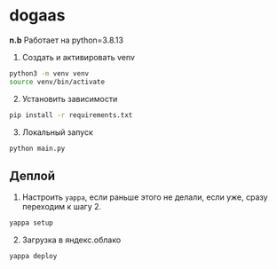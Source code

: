 # dogaas

**n.b** Работает на python=3.8.13

1. Создать и активировать venv

```bash
python3 -m venv venv
source venv/bin/activate
```

2. Установить зависимости

```bash
pip install -r requirements.txt
```

3. Локальный запуск

```bash
python main.py
```

## Деплой

1. Настроить `yappa`, если раньше этого не делали, если уже, сразу переходим к шагу 2.

```bash
yappa setup
```

2. Загрузка в яндекс.облако

```bash
yappa deploy
```

